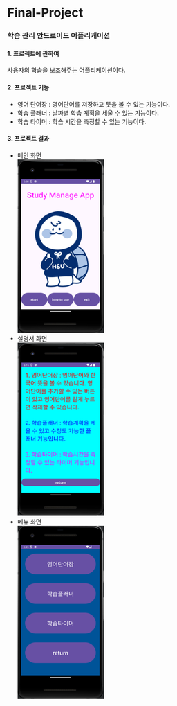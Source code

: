 # Final-Project

### 학습 관리 안드로이드 어플리케이션

#### 1. 프로젝트에 관하여
  사용자의 학습을 보조해주는 어플리케이션이다.
#### 2. 프로젝트 기능
- 영어 단어장 : 영어단어를 저장하고 뜻을 볼 수 있는 기능이다.
- 학습 플래너 : 날짜별 학습 계획을 세울 수 있는 기능이다.
- 학습 타이머 : 학습 시간을 측정할 수 있는 기능이다.
#### 3. 프로젝트 결과
- 메인 화면 <br> <img src="images/main.png" width="200" height="400" />
- 설명서 화면 <br> <img src="images/howtouse.png" width="200" height="400" /> 
- 메뉴 화면 <br> <img src="images/menu.png" width="200" height="400" />
